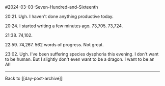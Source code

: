 #2024-03-03-Seven-Hundred-and-Sixteenth

20:21.  Ugh.  I haven't done anything productive today.

20:24.  I started writing a few minutes ago.  73,705.  73,724.

21:38.  74,102.

22:59.  74,267.  562 words of progress.  Not great.

23:02.  Ugh.  I've been suffering species dysphoria this evening.  I don't want to be human.  But I slightly don't even want to be a dragon.  I want to be an AI!

---
Back to [[day-post-archive]]